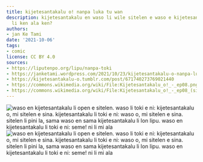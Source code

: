 ```yaml
---
title: kijetesantakalu o! nanpa luka tu wan
description: kijetesantakalu en waso li wile sitelen e waso e kijetesantakalu. ona
  li ken ala ken?
authors:
- jan Ke Tami
date: '2021-10-06'
tags:
- comic
license: CC BY 4.0
sources:
- https://liputenpo.org/lipu/nanpa-toki
- https://janketami.wordpress.com/2021/10/23/kijetesantakalu-o-nanpa-luka-tu-wan/
- https://kijetesantakalu-o.tumblr.com/post/671740273769021440
- https://commons.wikimedia.org/wiki/File:Kijetesantakalu_o!_-_ep08.png
- https://commons.wikimedia.org/wiki/File:Kijetesantakalu_o!_-_ep08_(sitelen_pona).png
---
```


![waso en kijetesantakalu li open e sitelen. waso li toki e ni: kijetesantakalu o, mi sitelen e sina. kijetesantakalu li toki e ni: waso o, mi sitelen e sina. sitelen li pini la, sama waso en  sama kijetesantakalu li lon lipu. waso en kijetesantakalu li toki e ni: seme! ni li mi ala](https://upload.wikimedia.org/wikipedia/commons/2/2b/Kijetesantakalu_o%21_-_ep08.png)
![waso en kijetesantakalu li open e sitelen. waso li toki e ni: kijetesantakalu o, mi sitelen e sina. kijetesantakalu li toki e ni: waso o, mi sitelen e sina. sitelen li pini la, sama waso en  sama kijetesantakalu li lon lipu. waso en kijetesantakalu li toki e ni: seme! ni li mi ala](https://upload.wikimedia.org/wikipedia/commons/6/6c/Kijetesantakalu_o%21_-_ep08_%28sitelen_pona%29.png)